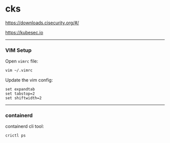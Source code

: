 # cks

https://downloads.cisecurity.org/#/

https://kubesec.io

---

### VIM Setup

Open `vimrc` file:
```bash
vim ~/.vimrc
```

Update the vim config:
```vim
set expandtab
set tabstop=2
set shiftwidth=2
```

---

### containerd

containerd cli tool:
```bash
crictl ps
```
